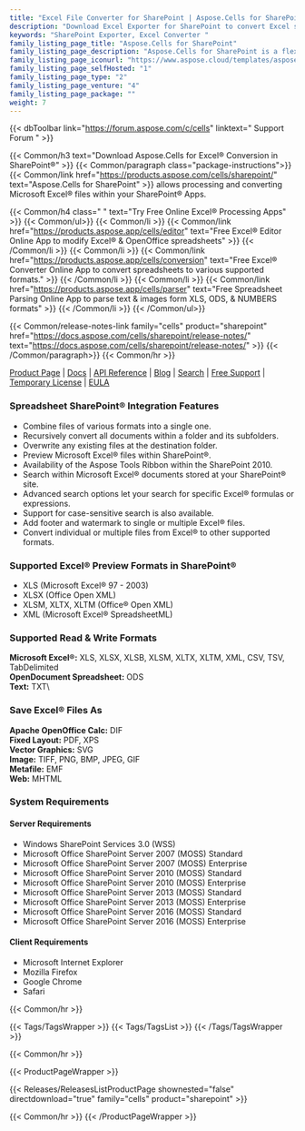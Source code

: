 ```yaml
---
title: "Excel File Converter for SharePoint | Aspose.Cells for SharePoint"
description: "Download Excel Exporter for SharePoint to convert Excel spreadsheets to more than 8 file formats right from the SharePoint document library. "
keywords: "SharePoint Exporter, Excel Converter "
family_listing_page_title: "Aspose.Cells for SharePoint"
family_listing_page_description: "Aspose.Cells for SharePoint is a flexible Excel spreadsheet converter app that can convert Microsoft Excel files from within the Microsoft SharePoint. It supports several document formats that are not included in SharePoint's native file format support."
family_listing_page_iconurl: "https://www.aspose.cloud/templates/aspose/App_Themes/V3/images/cells/272x272/aspose_cells-for-sharepoint.png"
family_listing_page_selfHosted: "1"
family_listing_page_type: "2"
family_listing_page_venture: "4"
family_listing_page_package: ""
weight: 7
---
```


{{< dbToolbar link="https://forum.aspose.com/c/cells" linktext=" Support Forum " >}}

{{< Common/h3 text="Download Aspose.Cells for Excel® Conversion in SharePoint®"  >}}
{{< Common/paragraph class="package-instructions">}}
{{< Common/link href="https://products.aspose.com/cells/sharepoint/" text="Aspose.Cells for SharePoint"  >}} allows processing and converting Microsoft Excel&reg; files within your SharePoint&reg; Apps.

{{< Common/h4 class=" " text="Try Free Online Excel® Processing Apps" >}}
{{< Common/ul>}}
{{< Common/li >}} {{< Common/link href="https://products.aspose.app/cells/editor" text="Free Excel® Editor Online App to modify Excel® & OpenOffice spreadsheets"  >}} {{< /Common/li >}}
{{< Common/li >}} {{< Common/link href="https://products.aspose.app/cells/conversion" text="Free Excel® Converter Online App to convert spreadsheets to various supported formats."  >}} {{< /Common/li >}}
{{< Common/li >}} {{< Common/link href="https://products.aspose.app/cells/parser" text="Free Spreadsheet Parsing Online App to parse text & images form XLS, ODS, & NUMBERS formats"  >}} {{< /Common/li >}}
{{< /Common/ul>}}

{{< Common/release-notes-link family="cells" product="sharepoint" href="https://docs.aspose.com/cells/sharepoint/release-notes/" text="https://docs.aspose.com/cells/sharepoint/release-notes/"  >}}
{{< /Common/paragraph>}}
{{< Common/hr >}}

[Product Page](https://products.aspose.com/cells/sharepoint/) | [Docs](https://docs.aspose.com/cells/sharepoint/) | [API Reference](https://reference.aspose.com/cells/) | [Blog](https://blog.aspose.com/category/cells/) | [Search](https://search.aspose.com/) | [Free Support](https://forum.aspose.com/c/cells) | [Temporary License](https://purchase.aspose.com/temporary-license) | [EULA](https://about.aspose.com/legal/eula/)

### Spreadsheet SharePoint&reg; Integration Features

- Combine files of various formats into a single one.
- Recursively convert all documents within a folder and its subfolders.
- Overwrite any existing files at the destination folder.
- Preview Microsoft Excel&reg; files within SharePoint&reg;.
- Availability of the Aspose Tools Ribbon within the SharePoint 2010.
- Search within Microsoft Excel&reg; documents stored at your SharePoint&reg; site.
- Advanced search options let your search for specific Excel&reg; formulas or expressions.
- Support for case-sensitive search is also available.
- Add footer and watermark to single or multiple Excel&reg; files.
- Convert individual or multiple files from Excel&reg; to other supported formats.

### Supported Excel&reg; Preview Formats in SharePoint&reg;

- XLS (Microsoft Excel&reg; 97 - 2003)
- XLSX (Office Open XML)
- XLSM, XLTX, XLTM (Office&reg; Open XML)
- XML (Microsoft Excel&reg; SpreadsheetML)

### Supported Read & Write Formats

**Microsoft Excel&reg;:** XLS, XLSX, XLSB, XLSM, XLTX, XLTM, XML, CSV, TSV, TabDelimited\
**OpenDocument Spreadsheet:** ODS\
**Text:** TXT\

### Save Excel&reg; Files As

**Apache OpenOffice Calc:** DIF\
**Fixed Layout:** PDF, XPS\
**Vector Graphics:** SVG\
**Image:** TIFF, PNG, BMP, JPEG, GIF\
**Metafile:** EMF\
**Web:** MHTML

### System Requirements

#### Server Requirements

- Windows SharePoint Services 3.0 (WSS)
- Microsoft Office SharePoint Server 2007 (MOSS) Standard
- Microsoft Office SharePoint Server 2007 (MOSS) Enterprise
- Microsoft Office SharePoint Server 2010 (MOSS) Standard
- Microsoft Office SharePoint Server 2010 (MOSS) Enterprise
- Microsoft Office SharePoint Server 2013 (MOSS) Standard
- Microsoft Office SharePoint Server 2013 (MOSS) Enterprise
- Microsoft Office SharePoint Server 2016 (MOSS) Standard
- Microsoft Office SharePoint Server 2016 (MOSS) Enterprise

#### Client Requirements

- Microsoft Internet Explorer
- Mozilla Firefox
- Google Chrome
- Safari

{{< Common/hr >}}

{{< Tags/TagsWrapper >}}
{{< Tags/TagsList >}}
{{< /Tags/TagsWrapper >}}

{{< Common/hr >}}

{{< ProductPageWrapper >}}

<!-- ReleasesListProductPage-->

{{< Releases/ReleasesListProductPage shownested="false"  directdownload="true" family="cells" product="sharepoint" >}}

<!-- /ReleasesListProductPage-->

{{< Common/hr >}}
{{< /ProductPageWrapper >}}
